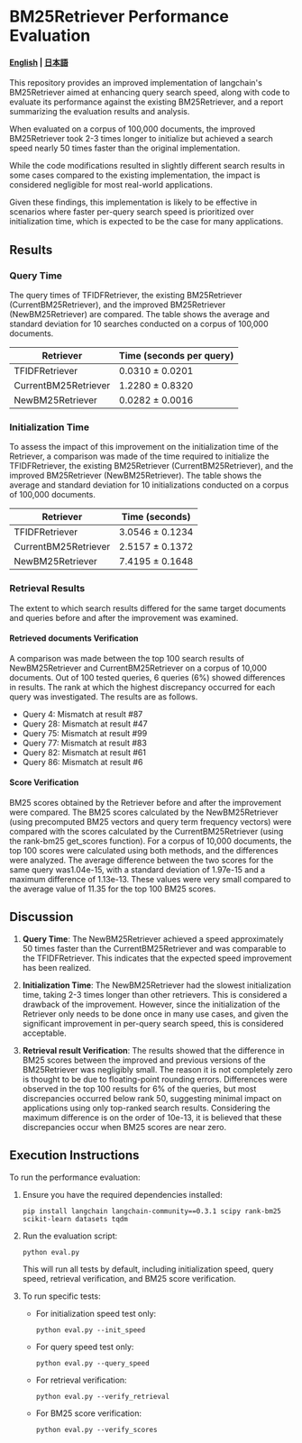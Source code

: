# BM25Retriever Performance Evaluation

#### [English](https://github.com/jiroshimaya/bm25-retriever-eval/blob/main/README.md) | [日本語](https://github.com/jiroshimaya/bm25-retriever-eval/blob/main/README.ja.md)

This repository provides an improved implementation of langchain's BM25Retriever aimed at enhancing query search speed, along with code to evaluate its performance against the existing BM25Retriever, and a report summarizing the evaluation results and analysis.

When evaluated on a corpus of 100,000 documents, the improved BM25Retriever took 2-3 times longer to initialize but achieved a search speed nearly 50 times faster than the original implementation.

While the code modifications resulted in slightly different search results in some cases compared to the existing implementation, the impact is considered negligible for most real-world applications.

Given these findings, this implementation is likely to be effective in scenarios where faster per-query search speed is prioritized over initialization time, which is expected to be the case for many applications.

## Results

### Query Time
The query times of TFIDFRetriever, the existing BM25Retriever (CurrentBM25Retriever), and the improved BM25Retriever (NewBM25Retriever) are compared. The table shows the average and standard deviation for 10 searches conducted on a corpus of 100,000 documents.

| Retriever | Time (seconds per query) |
|-----------|--------------------------|
| TFIDFRetriever | 0.0310 ± 0.0201 |
| CurrentBM25Retriever | 1.2280 ± 0.8320 |
| NewBM25Retriever | 0.0282 ± 0.0016 |

### Initialization Time

To assess the impact of this improvement on the initialization time of the Retriever, a comparison was made of the time required to initialize the TFIDFRetriever, the existing BM25Retriever (CurrentBM25Retriever), and the improved BM25Retriever (NewBM25Retriever). The table shows the average and standard deviation for 10 initializations conducted on a corpus of 100,000 documents.

| Retriever | Time (seconds) |
|-----------|----------------|
| TFIDFRetriever | 3.0546 ± 0.1234 |
| CurrentBM25Retriever | 2.5157 ± 0.1372 |
| NewBM25Retriever | 7.4195 ± 0.1648 |



### Retrieval Results
The extent to which search results differed for the same target documents and queries before and after the improvement was examined.

#### Retrieved documents Verification
A comparison was made between the top 100 search results of NewBM25Retriever and CurrentBM25Retriever on a corpus of 10,000 documents. Out of 100 tested queries, 6 queries (6%) showed differences in results. The rank at which the highest discrepancy occurred for each query was investigated. The results are as follows.

- Query 4: Mismatch at result #87
- Query 28: Mismatch at result #47
- Query 75: Mismatch at result #99
- Query 77: Mismatch at result #83
- Query 82: Mismatch at result #61
- Query 86: Mismatch at result #6

#### Score Verification
BM25 scores obtained by the Retriever before and after the improvement were compared. The BM25 scores calculated by the NewBM25Retriever (using precomputed BM25 vectors and query term frequency vectors) were compared with the scores calculated by the CurrentBM25Retriever (using the rank-bm25 get_scores function). For a corpus of 10,000 documents, the top 100 scores were calculated using both methods, and the differences were analyzed. The average difference between the two scores for the same query was1.04e-15, with a standard deviation of 1.97e-15 and a maximum difference of 1.13e-13. These values were very small compared to the average value of 11.35 for the top 100 BM25 scores.

## Discussion

1. **Query Time**: The NewBM25Retriever achieved a speed approximately 50 times faster than the CurrentBM25Retriever and was comparable to the TFIDFRetriever. This indicates that the expected speed improvement has been realized.

2. **Initialization Time**: The NewBM25Retriever had the slowest initialization time, taking 2-3 times longer than other retrievers. This is considered a drawback of the improvement. However, since the initialization of the Retriever only needs to be done once in many use cases, and given the significant improvement in per-query search speed, this is considered acceptable.

3. **Retrieval result Verification**: The results showed that the difference in BM25 scores between the improved and previous versions of the BM25Retriever was negligibly small. The reason it is not completely zero is thought to be due to floating-point rounding errors. Differences were observed in the top 100 results for 6% of the queries, but most discrepancies occurred below rank 50, suggesting minimal impact on applications using only top-ranked search results. Considering the maximum difference is on the order of 10e-13, it is believed that these discrepancies occur when BM25 scores are near zero.

## Execution Instructions

To run the performance evaluation:

1. Ensure you have the required dependencies installed:
   ```
   pip install langchain langchain-community==0.3.1 scipy rank-bm25 scikit-learn datasets tqdm
   ```

2. Run the evaluation script:
   ```
   python eval.py
   ```

   This will run all tests by default, including initialization speed, query speed, retrieval verification, and BM25 score verification.

3. To run specific tests:
   - For initialization speed test only:
     ```
     python eval.py --init_speed
     ```
   - For query speed test only:
     ```
     python eval.py --query_speed
     ```
   - For retrieval verification:
     ```
     python eval.py --verify_retrieval
     ```
   - For BM25 score verification:
     ```
     python eval.py --verify_scores
     ```

